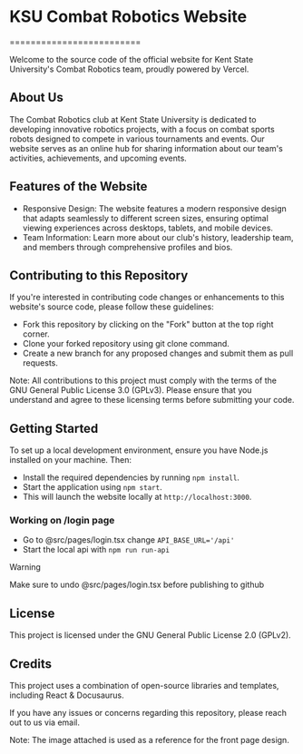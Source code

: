 # KSU Combat Robotics Website
=========================

Welcome to the source code of the official website for Kent State University's Combat Robotics team, proudly powered by Vercel.

## About Us
The Combat Robotics club at Kent State University is dedicated to developing innovative robotics projects, with a focus on combat sports robots designed to compete in various tournaments and events. Our website serves as an online hub for sharing information about our team's activities, achievements, and upcoming events.

## Features of the Website
- Responsive Design: The website features a modern responsive design that adapts seamlessly to different screen sizes, ensuring optimal viewing experiences across desktops, tablets, and mobile devices.
- Team Information: Learn more about our club's history, leadership team, and members through comprehensive profiles and bios.

## Contributing to this Repository
If you're interested in contributing code changes or enhancements to this website's source code, please follow these guidelines:

- Fork this repository by clicking on the "Fork" button at the top right corner.
- Clone your forked repository using git clone command.
- Create a new branch for any proposed changes and submit them as pull requests.

Note: All contributions to this project must comply with the terms of the GNU General Public License 3.0 (GPLv3). Please ensure that you understand and agree to these licensing terms before submitting your code.

## Getting Started
To set up a local development environment, ensure you have Node.js installed on your machine. Then:

- Install the required dependencies by running `npm install`.
- Start the application using `npm start`.
- This will launch the website locally at `http://localhost:3000`.

### Working on /login page
- Go to @src/pages/login.tsx change `API_BASE_URL='/api'`
- Start the local api with `npm run run-api`
> [!WARNING]
> Make sure to undo @src/pages/login.tsx before publishing to github

## License
This project is licensed under the GNU General Public License 2.0 (GPLv2).

## Credits
This project uses a combination of open-source libraries and templates, including React & Docusaurus.

If you have any issues or concerns regarding this repository, please reach out to us via email.

Note: The image attached is used as a reference for the front page design.
